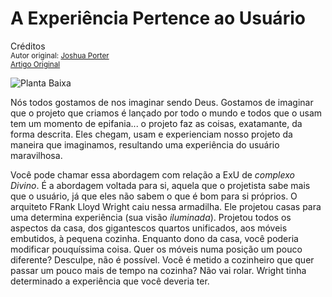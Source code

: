 A Experiência Pertence ao Usuário
=====================
Créditos<br/>
<small>Autor original: [Joshua Porter](http://52weeksofux.com/)<br/>[Artigo Original](http://52weeksofux.com/post/513417140/the-experience-belongs-to-the-user)</small>

![Planta Baixa](http://media.tumblr.com/tumblr_l0pzdiOoVR1qz8ohs.gif "Planta Baixa")

Nós todos gostamos de nos imaginar sendo Deus. Gostamos de imaginar que o projeto que criamos é lançado por todo o mundo e todos que o usam tem um momento de epifania... o projeto faz as coisas, exatamante, da forma descrita. Eles chegam, usam e experienciam nosso projeto da maneira que imaginamos, resultando uma experiência do usuário maravilhosa.

Você pode chamar essa abordagem com relação a ExU de *complexo Divino*. É a abordagem voltada para si, aquela que o projetista sabe mais que o usuário, já que eles não sabem o que é bom para si próprios. O arquiteto FRank Lloyd Wright caiu nessa armadilha. Ele projetou casas para uma determina experiência (sua visão *iluminada*). Projetou todos os aspectos da casa, dos gigantescos quartos unificados, aos móveis embutidos, à pequena cozinha. Enquanto dono da casa, você poderia modificar pouquíssima coisa. Quer os móveis numa posição um pouco diferente? Desculpe, não é possível. Você é metido a cozinheiro que quer passar um pouco mais de tempo na cozinha? Não vai rolar. Wright tinha determinado a experiência que você deveria ter.

